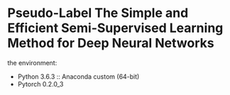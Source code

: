 # Pseudo-Label The Simple and Efficient Semi-Supervised Learning Method for Deep Neural Networks

the environment:
- Python 3.6.3 :: Anaconda custom (64-bit)
- Pytorch 0.2.0_3
